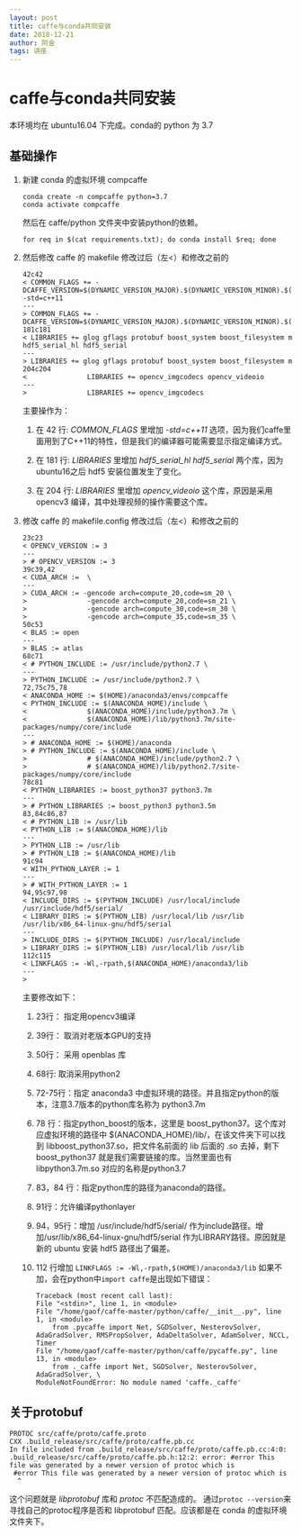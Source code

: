 ```yaml
---
layout: post
title: caffe与conda共同安装
date: 2018-12-21
author: 阿金
tags: 讲座
---
```


# caffe与conda共同安装

本环境均在 ubuntu16.04 下完成。conda的 python 为 3.7

## 基础操作

1. 新建 conda 的虚拟环境 compcaffe

    ```Shell
    conda create -n compcaffe python=3.7
    conda activate compcaffe
    ```

    然后在 caffe/python 文件夹中安装python的依赖。

    ```Shell
    for req in $(cat requirements.txt); do conda install $req; done
    ```

2. 然后修改 caffe 的 makefile
    修改过后（左<）和修改之前的

    ```
    42c42
    < COMMON_FLAGS += -DCAFFE_VERSION=$(DYNAMIC_VERSION_MAJOR).$(DYNAMIC_VERSION_MINOR).$(DYNAMIC_VERSION_REVISION) -std=c++11
    ---
    > COMMON_FLAGS += -DCAFFE_VERSION=$(DYNAMIC_VERSION_MAJOR).$(DYNAMIC_VERSION_MINOR).$(DYNAMIC_VERSION_REVISION)
    181c181
    < LIBRARIES += glog gflags protobuf boost_system boost_filesystem m hdf5_serial_hl hdf5_serial
    ---
    > LIBRARIES += glog gflags protobuf boost_system boost_filesystem m
    204c204
    <               LIBRARIES += opencv_imgcodecs opencv_videoio
    ---
    >               LIBRARIES += opencv_imgcodecs
    ```
    主要操作为：
    1. 在 42 行: *COMMON_FLAGS* 里增加 *-std=c++11* 选项，因为我们caffe里面用到了C++11的特性，但是我们的编译器可能需要显示指定编译方式。

    2. 在 181 行: *LIBRARIES* 里增加 *hdf5_serial_hl hdf5_serial* 两个库，因为ubuntu16之后 hdf5 安装位置发生了变化。

    3. 在 204 行: *LIBRARIES* 里增加 *opencv_videoio* 这个库，原因是采用opencv3 编译，其中处理视频的操作需要这个库。

3. 修改 caffe 的 makefile.config
    修改过后（左<）和修改之前的
    ```
    23c23
    < OPENCV_VERSION := 3
    ---
    > # OPENCV_VERSION := 3
    39c39,42
    < CUDA_ARCH :=  \
    ---
    > CUDA_ARCH := -gencode arch=compute_20,code=sm_20 \
    >               -gencode arch=compute_20,code=sm_21 \
    >               -gencode arch=compute_30,code=sm_30 \
    >               -gencode arch=compute_35,code=sm_35 \
    50c53
    < BLAS := open
    ---
    > BLAS := atlas
    68c71
    < # PYTHON_INCLUDE := /usr/include/python2.7 \
    ---
    > PYTHON_INCLUDE := /usr/include/python2.7 \
    72,75c75,78
    < ANACONDA_HOME := $(HOME)/anaconda3/envs/compcaffe
    < PYTHON_INCLUDE := $(ANACONDA_HOME)/include \
    <               $(ANACONDA_HOME)/include/python3.7m \
    <               $(ANACONDA_HOME)/lib/python3.7m/site-packages/numpy/core/include
    ---
    > # ANACONDA_HOME := $(HOME)/anaconda
    > # PYTHON_INCLUDE := $(ANACONDA_HOME)/include \
    >               # $(ANACONDA_HOME)/include/python2.7 \
    >               # $(ANACONDA_HOME)/lib/python2.7/site-packages/numpy/core/include
    78c81
    < PYTHON_LIBRARIES := boost_python37 python3.7m
    ---
    > # PYTHON_LIBRARIES := boost_python3 python3.5m
    83,84c86,87
    < # PYTHON_LIB := /usr/lib
    < PYTHON_LIB := $(ANACONDA_HOME)/lib
    ---
    > PYTHON_LIB := /usr/lib
    > # PYTHON_LIB := $(ANACONDA_HOME)/lib
    91c94
    < WITH_PYTHON_LAYER := 1
    ---
    > # WITH_PYTHON_LAYER := 1
    94,95c97,98
    < INCLUDE_DIRS := $(PYTHON_INCLUDE) /usr/local/include /usr/include/hdf5/serial/
    < LIBRARY_DIRS := $(PYTHON_LIB) /usr/local/lib /usr/lib /usr/lib/x86_64-linux-gnu/hdf5/serial
    ---
    > INCLUDE_DIRS := $(PYTHON_INCLUDE) /usr/local/include
    > LIBRARY_DIRS := $(PYTHON_LIB) /usr/local/lib /usr/lib
    112c115
    < LINKFLAGS := -Wl,-rpath,$(ANACONDA_HOME)/anaconda3/lib
    ---
    >
    ```

    主要修改如下：

    1. 23行： 指定用opencv3编译

    2. 39行： 取消对老版本GPU的支持

    3. 50行： 采用 openblas 库

    4. 68行: 取消采用python2

    5. 72-75行：指定 anaconda3 中虚拟环境的路径。并且指定python的版本，注意3.7版本的python库名称为 python3.7m

    6. 78 行：指定python_boost的版本，这里是 boost_python37。这个库对应虚拟环境的路径中 $(ANACONDA_HOME)/lib/，在该文件夹下可以找到 libboost_python37.so，把文件名前面的 lib 后面的 .so 去掉，剩下 boost_python37 就是我们需要链接的库。当然里面也有 libpython3.7m.so 对应的名称是python3.7

    7. 83，84 行：指定python库的路径为anaconda的路径。

    8. 91行：允许编译pythonlayer

    9. 94，95行：增加 /usr/include/hdf5/serial/ 作为include路径。增加/usr/lib/x86_64-linux-gnu/hdf5/serial 作为LIBRARY路径。原因就是新的 ubuntu 安装 hdf5 路径出了偏差。

    10. 112 行增加 ```LINKFLAGS := -Wl,-rpath,$(HOME)/anaconda3/lib```
        如果不加，会在python中```import caffe```是出现如下错误：
        ```
        Traceback (most recent call last):
        File "<stdin>", line 1, in <module>
        File "/home/gaof/caffe-master/python/caffe/__init__.py", line 1, in <module>
            from .pycaffe import Net, SGDSolver, NesterovSolver, AdaGradSolver, RMSPropSolver, AdaDeltaSolver, AdamSolver, NCCL, Timer
        File "/home/gaof/caffe-master/python/caffe/pycaffe.py", line 13, in <module>
            from ._caffe import Net, SGDSolver, NesterovSolver, AdaGradSolver, \
        ModuleNotFoundError: No module named 'caffe._caffe'
        ```

## 关于protobuf

```
PROTOC src/caffe/proto/caffe.proto
CXX .build_release/src/caffe/proto/caffe.pb.cc
In file included from .build_release/src/caffe/proto/caffe.pb.cc:4:0:
.build_release/src/caffe/proto/caffe.pb.h:12:2: error: #error This file was generated by a newer version of protoc which is
 #error This file was generated by a newer version of protoc which is
  ^
```

这个问题就是 *libprotobuf* 库和 *protoc* 不匹配造成的。
通过```protoc --version```来寻找自己的protoc程序是否和 libprotobuf 匹配。应该都是在 conda 的虚拟环境文件夹下。
